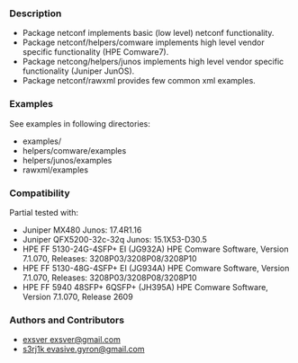 ### Description
* Package netconf implements basic (low level) netconf functionality.
* Package netconf/helpers/comware implements high level vendor specific functionality (HPE Comware7).
* Package netcong/helpers/junos implements high level vendor specific functionality (Juniper JunOS).
* Package netconf/rawxml provides few common xml examples.

### Examples
See examples in following directories:

* examples/
* helpers/comware/examples
* helpers/junos/examples
* rawxml/examples

### Сompatibility
Partial tested with:
* Juniper MX480 Junos: 17.4R1.16
* Juniper QFX5200-32c-32q Junos: 15.1X53-D30.5
* HPE FF 5130-24G-4SFP+ EI (JG932A) HPE Comware Software, Version 7.1.070, Releases: 3208P03/3208P08/3208P10
* HPE FF 5130-48G-4SFP+ EI (JG934A) HPE Comware Software, Version 7.1.070, Releases: 3208P03/3208P08/3208P10
* HPE FF 5940 48SFP+ 6QSFP+ (JH395A) HPE Comware Software, Version 7.1.070, Release 2609

### Authors and Contributors
* [exsver <exsver@gmail.com>](https://github.com/exsver)
* [s3rj1k <evasive.gyron@gmail.com>](https://github.com/s3rj1k)
